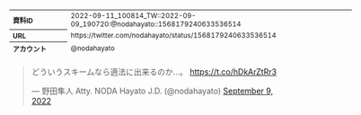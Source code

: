 <table style="font-size: 9pt; width: 610px; margin-bottom: 20px; height: 80px;">
<tbody>
    <tr>
        <th align=left>資料ID</th>
        <td align=left>2022-09-11_100814_TW::2022-09-09_190720:@nodahayato::1568179240633536514</td>
    </tr>
    <tr>
        <th align=left>URL</th>
        <td align=left>https://twitter.com/nodahayato/status/1568179240633536514</td>
    </tr>
    <tr>
        <th align=left>アカウント</th>
        <td align=left>@nodahayato</td>
    </tr>
    <tr>
        <th align=left>ユーザ名</th>
        <td align=left>野田隼人 Atty. NODA Hayato J.D.</td>
    </tr>
    <tr>
        <th align=left>ツイートの記録日時</th>
        <td align=left>2022-09-11_100814_</td>
    </tr>
</tbody>
</table>
<blockquote class="twitter-tweet" data-width="450"  data-lang="ja"><p lang="ja" dir="ltr">どういうスキームなら適法に出来るのか…。 <a href="https://t.co/hDkArZtRr3">https://t.co/hDkArZtRr3</a></p>&mdash; 野田隼人 Atty. NODA Hayato J.D. (@nodahayato) <a href="https://twitter.com/nodahayato/status/1568179240633536514?ref_src=twsrc%5Etfw">September 9, 2022</a></blockquote>
<script async src="https://platform.twitter.com/widgets.js" charset="utf-8"></script>


